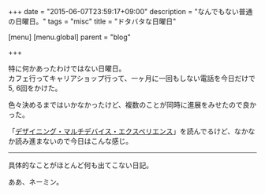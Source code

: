 +++
date = "2015-06-07T23:59:17+09:00"
description = "なんでもない普通の日曜日。"
tags = "misc"
title = "ドタバタな日曜日"

[menu]
  [menu.global]
    parent = "blog"

+++

特に何かあったわけではない日曜日。  
カフェ行ってキャリアショップ行って、一ヶ月に一回もしない電話を今日だけで 5, 6回をかけた。

色々決めるまではいかなかったけど、複数のことが同時に進展をみせたので良かった。

「[デザイニング・マルチデバイス・エクスペリエンス](http://www.oreilly.co.jp/books/9784873117089/)」を読んでるけど、なかなか読み進まないので今日はこんな感じ。

---

具体的なことがほとんど何も出てこない日記。

ああ、ネーミン。
